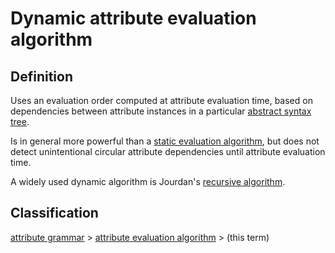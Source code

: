 # Dynamic attribute evaluation algorithm

## Definition
Uses an evaluation order computed at attribute evaluation time,
based on dependencies between attribute instances in a particular [abstract syntax tree](abstract_syntax_tree.md).

Is in general more powerful than a [static evaluation algorithm](static_attribute_evaluation.md), but does not detect unintentional circular attribute dependencies until attribute evaluation time.

A widely used dynamic algorithm is Jourdan's [recursive algorithm](recursive_attribute_evaluation.md).

## Classification
[attribute grammar](attribute_grammar.md) \>  [attribute evaluation algorithm](attribute_evaluation_algorithm.md) \> (this term)
